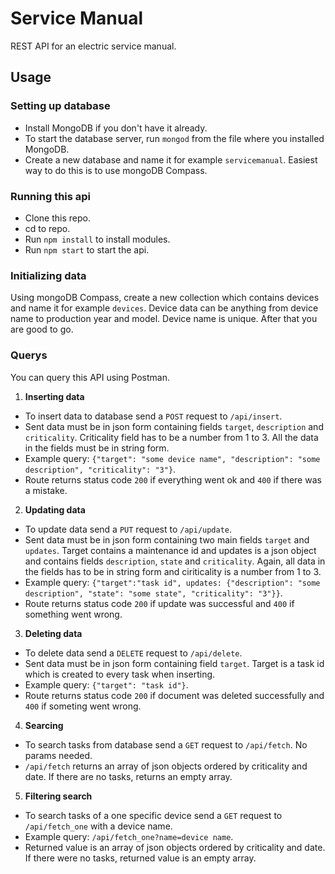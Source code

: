 # Service Manual
REST API for an electric service manual.
## Usage
### Setting up database
* Install MongoDB if you don't have it already.
* To start the database server, run `mongod` from the file where you installed MongoDB.
* Create a new database and name it for example `servicemanual`. Easiest way to do this is to use mongoDB Compass.
### Running this api
* Clone this repo.
* cd to repo.
* Run `npm install` to install modules.
* Run `npm start` to start the api.
### Initializing data
Using mongoDB Compass, create a new collection which contains devices and name it for example `devices`. Device data can be anything from device name to production year and model. Device name is unique. After that you are good to go.
### Querys
You can query this API using Postman.
1. **Inserting data**
  - To insert data to database send a `POST` request to `/api/insert`.
  - Sent data must be in json form containing fields `target`, `description` and `criticality`. Criticality field has to be a number from 1 to 3. All the data in the fields must be in string form.
  - Example query: `{"target": "some device name", "description": "some description", "criticality": "3"}`.
  - Route returns status code `200` if everything went ok and `400` if there was a mistake.
2. **Updating data**
  - To update data send a `PUT` request to `/api/update`.
  - Sent data must be in json form containing two main fields `target` and `updates`. Target contains a maintenance id and updates is a json object and contains fields `description`, `state` and `criticality`. Again, all data in the fields has to be in string form and ciriticality is a number from 1 to 3.
  - Example query: `{"target":"task id", updates: {"description": "some description", "state": "some state", "criticality": "3"}}`.
  - Route returns status code `200` if update was successful and `400` if something went wrong.
3. **Deleting data**
  - To delete data send a `DELETE` request to `/api/delete`.
  - Sent data must be in json form containing field `target`. Target is a task id which is created to every task when inserting.
  - Example query: `{"target": "task id"}`.
  - Route returns status code `200` if document was deleted successfully and `400` if someting went wrong.
4. **Searcing**
  - To search tasks from database send a `GET` request to `/api/fetch`. No params needed.
  - `/api/fetch` returns an array of json objects ordered by criticality and date. If there are no tasks, returns an empty array.
5. **Filtering search**
  - To search tasks of a one specific device send a `GET` request to `/api/fetch_one` with a device name.
  - Example query: `/api/fetch_one?name=device name`.
  - Returned value is an array of json objects ordered by criticality and date. If there were no tasks, returned value is an empty array.
